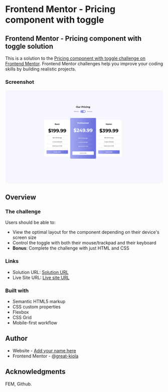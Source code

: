 # Frontend Mentor - Pricing component with toggle

## Frontend Mentor - Pricing component with toggle solution

This is a solution to the [Pricing component with toggle challenge on Frontend Mentor](https://www.frontendmentor.io/challenges/pricing-component-with-toggle-8vPwRMIC). Frontend Mentor challenges help you improve your coding skills by building realistic projects. 

### Screenshot

<img src="./assets/Screenshot .png" alt="Completed design" width="900">

## Overview

### The challenge

Users should be able to:

- View the optimal layout for the component depending on their device's screen size
- Control the toggle with both their mouse/trackpad and their keyboard
- **Bonus**: Complete the challenge with just HTML and CSS


### Links

- Solution URL: [Solution URL ](https://your-solution-url.com)
- Live Site URL: [Live site URL ](https://your-live-site-url.com)

### Built with

- Semantic HTML5 markup
- CSS custom properties
- Flexbox
- CSS Grid
- Mobile-first workflow

## Author

- Website - [Add your name here](https://www.your-site.com)
- Frontend Mentor - [@great-kiola](https://www.frontendmentor.io/profile/great-kiola)

## Acknowledgments

FEM, Github.